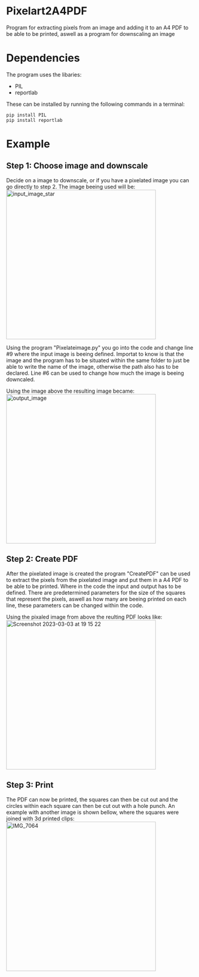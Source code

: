 # Pixelart2A4PDF
Program for extracting pixels from an image and adding it to an A4 PDF to be able to be printed, aswell as a program for downscaling an image

# Dependencies
The program uses the libaries:
  - PIL
  - reportlab
  
 These can be installed by running the following commands in a terminal:
 ```
 pip install PIL
 pip install reportlab
 ```
  
# Example
## Step 1: Choose image and downscale
Decide on a image to downscale, or if you have a pixelated image you can go directly to step 2. The image beeing used will be:
<img width="400" alt="input_image_star" src="https://user-images.githubusercontent.com/98055937/222794677-053debc2-56e2-4940-9ecf-f5f2dd5fb663.JPG">

Using the program "Pixelateimage.py" you go into the code and change line #9 where the input image is beeing defined. Importat to know is that the image and the program has to be situated within the same folder to just be able to write the name of the image, otherwise the path also has to be declared. Line #6 can be used to change how much the image is beeing downcaled. 

Using the image above the resulting image became: <br />
<img width="400" alt="output_image" src="https://user-images.githubusercontent.com/98055937/222794820-7acd015a-ab54-468f-9cbb-76590e50c786.jpg">

## Step 2: Create PDF
After the pixelated image is created the program "CreatePDF" can be used to extract the pixels from the pixelated image and put them in a A4 PDF to be able to be printed. Where in the code the input and output has to be defined. There are predetermined parameters for the size of the squares that represent the pixels, aswell as how many are beeing printed on each line, these parameters can be changed within the code.

Using the pixaled image from above the reulting PDF looks like: <br />
<img width="400" alt="Screenshot 2023-03-03 at 19 15 22" src="https://user-images.githubusercontent.com/98055937/222796685-c98a0983-d811-481f-b48e-bfc69e811ef8.png">

## Step 3: Print
The PDF can now be printed, the squares can then be cut out and the circles within each square can then be cut out with a hole punch. An example with another image is shown bellow, where the squares were joined with 3d printed clips: <br />
<img width="400" alt="IMG_7064" src="https://user-images.githubusercontent.com/98055937/222799324-b5e5531a-2429-4f28-a221-3974332e4562.jpg">
